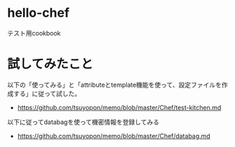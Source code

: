 # hello-chef
テスト用cookbook

# 試してみたこと
以下の「使ってみる」と「attributeとtemplate機能を使って、設定ファイルを作成する」に従って試した。
- https://github.com/tsuyopon/memo/blob/master/Chef/test-kitchen.md

以下に従ってdatabagを使って機密情報を登録してみる
- https://github.com/tsuyopon/memo/blob/master/Chef/databag.md
